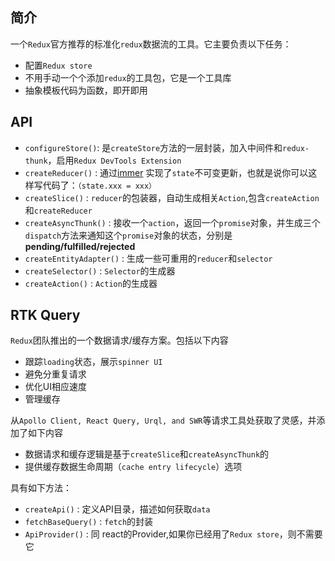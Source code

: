 ## 简介

一个`Redux`官方推荐的标准化`redux`数据流的工具。它主要负责以下任务：
-   配置`Redux store`
-   不用手动一个个添加`redux`的工具包，它是一个工具库
-   抽象模板代码为函数，即开即用


## API

-    `configureStore()`: 是`createStore`方法的一层封装，加入中间件和`redux-thunk`，启用`Redux DevTools Extension`
-    `createReducer()` : 通过[immer](https://github.com/immerjs/immer) 实现了`state`不可变更新，也就是说你可以这样写代码了：`（state.xxx = xxx）`
-    `createSlice()` : `reducer`的包装器，自动生成相关`Action`,包含`createAction`和`createReducer`
-    `createAsyncThunk()` : 接收一个`action`，返回一个`promise`对象，并生成三个`dispatch`方法来通知这个`promise`对象的状态，分别是**pending/fulfilled/rejected**
-    `createEntityAdapter()` : 生成一些可重用的`reducer`和`selector`
-    `createSelector()` :  `Selector`的生成器
-    `createAction()` : `Action`的生成器

## RTK Query

`Redux`团队推出的一个数据请求/缓存方案。包括以下内容
-   跟踪`loading`状态，展示`spinner UI`
-   避免分重复请求
-   优化UI相应速度
-   管理缓存

从`Apollo Client, React Query, Urql, and SWR`等请求工具处获取了灵感，并添加了如下内容
-   数据请求和缓存逻辑是基于`createSlice`和`createAsyncThunk`的
-   提供缓存数据生命周期（`cache entry lifecycle`）选项

具有如下方法：
-   `createApi()` : 定义API目录，描述如何获取`data`
-   `fetchBaseQuery()` : `fetch`的封装
-   `ApiProvider()` : 同 react的Provider,如果你已经用了`Redux store`，则不需要它
